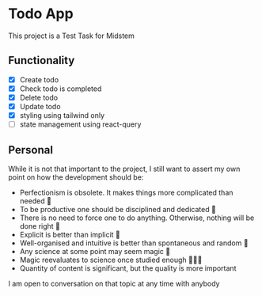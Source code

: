 # Todo App

This project is a Test Task for Midstem

## Functionality

- [x] Create todo
- [x] Check todo is completed
- [x] Delete todo
- [x] Update todo
- [x] styling using tailwind only
- [ ] state management using react-query

## Personal

While it is not that important to the project, I still want to assert my own point on how the development should be:

- Perfectionism is obsolete. It makes things more complicated than needed 🙅
- To be productive one should be disciplined and dedicated 💁
- There is no need to force one to do anything. Otherwise, nothing will be done right 🤦
- Explicit is better than implicit 💁
- Well-organised and intuitive is better than spontaneous and random 💁
- Any science at some point may seem magic 🔮
- Magic reevaluates to science once studied enough 👨🏻‍🔬
- Quantity of content is significant, but the quality is more important

I am open to conversation on that topic at any time with anybody